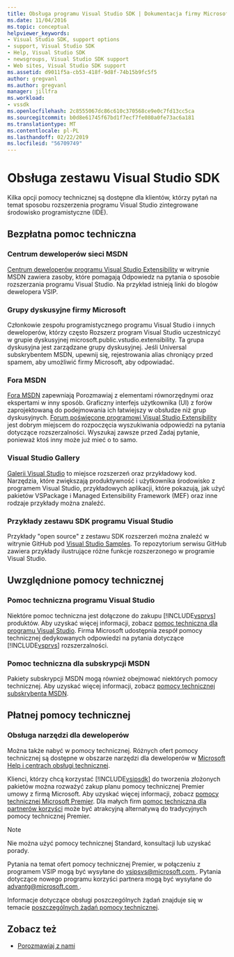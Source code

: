 ```yaml
---
title: Obsługa programu Visual Studio SDK | Dokumentacja firmy Microsoft
ms.date: 11/04/2016
ms.topic: conceptual
helpviewer_keywords:
- Visual Studio SDK, support options
- support, Visual Studio SDK
- Help, Visual Studio SDK
- newsgroups, Visual Studio SDK support
- Web sites, Visual Studio SDK support
ms.assetid: d9011f5a-cb53-418f-9d8f-74b15b9fc5f5
author: gregvanl
ms.author: gregvanl
manager: jillfra
ms.workload:
- vssdk
ms.openlocfilehash: 2c8555067dc86c610c370568ce9e0c7fd13cc5ca
ms.sourcegitcommit: b0d8e61745f67bd1f7ecf7fe080a0fe73ac6a181
ms.translationtype: MT
ms.contentlocale: pl-PL
ms.lasthandoff: 02/22/2019
ms.locfileid: "56709749"
---
```

# <a name="support-for-the-visual-studio-sdk"></a>Obsługa zestawu Visual Studio SDK
Kilka opcji pomocy technicznej są dostępne dla klientów, którzy pytań na temat sposobu rozszerzenia programu Visual Studio zintegrowane środowisko programistyczne (IDE).

## <a name="free-support"></a>Bezpłatna pomoc techniczna

### <a name="msdn-development-center"></a>Centrum deweloperów sieci MSDN
 [Centrum deweloperów programu Visual Studio Extensibility](http://go.microsoft.com/fwlink/?LinkID=84381) w witrynie MSDN zawiera zasoby, które pomagają Odpowiedz na pytania o sposobie rozszerzania programu Visual Studio. Na przykład istnieją linki do blogów dewelopera VSIP.

### <a name="microsoft-newsgroups"></a>Grupy dyskusyjne firmy Microsoft
 Członkowie zespołu programistycznego programu Visual Studio i innych deweloperów, którzy często Rozszerz program Visual Studio uczestniczyć w grupie dyskusyjnej microsoft.public.vstudio.extensibility. Ta grupa dyskusyjna jest zarządzane grupy dyskusyjnej. Jeśli Universal subskrybentem MSDN, upewnij się, rejestrowania alias chroniący przed spamem, aby umożliwić firmy Microsoft, aby odpowiadać.

### <a name="msdn-forums"></a>Fora MSDN
 [Fora MSDN](http://go.microsoft.com/fwlink/?LinkID=76632) zapewniają Porozmawiaj z elementami równorzędnymi oraz ekspertami w inny sposób. Graficzny interfejs użytkownika (UI) z forów zaprojektowaną do podejmowania ich łatwiejszy w obsłudze niż grup dyskusyjnych. [Forum poświęcone programowi Visual Studio Extensibility](http://go.microsoft.com/fwlink/?LinkID=121964) jest dobrym miejscem do rozpoczęcia wyszukiwania odpowiedzi na pytania dotyczące rozszerzalności. Wyszukaj zawsze przed Zadaj pytanie, ponieważ ktoś inny może już mieć o to samo.

### <a name="visual-studio-gallery"></a>Visual Studio Gallery
 [Galerii Visual Studio](https://marketplace.visualstudio.com/) to miejsce rozszerzeń oraz przykładowy kod. Narzędzia, które zwiększają produktywność i użytkownika środowisko z programem Visual Studio, przykładowych aplikacji, które pokazują, jak użyć pakietów VSPackage i Managed Extensibility Framework (MEF) oraz inne rodzaje przykłady można znaleźć.

### <a name="visual-studio-sdk-samples"></a>Przykłady zestawu SDK programu Visual Studio

Przykłady "open source" z zestawu SDK rozszerzeń można znaleźć w witrynie GitHub pod [Visual Studio Samples](https://github.com/Microsoft/VSSDK-Extensibility-Samples). To repozytorium serwisu GitHub zawiera przykłady ilustrujące różne funkcje rozszerzonego w programie Visual Studio.

## <a name="included-support"></a>Uwzględnione pomocy technicznej

### <a name="visual-studio-product-support"></a>Pomoc techniczna programu Visual Studio
 Niektóre pomoc techniczna jest dołączone do zakupu [!INCLUDE[vsprvs](../code-quality/includes/vsprvs_md.md)] produktów. Aby uzyskać więcej informacji, zobacz [pomoc techniczna dla programu Visual Studio](http://msdn.microsoft.com/vstudio/cc136615.aspx). Firma Microsoft udostępnia zespół pomocy technicznej dedykowanych odpowiedzi na pytania dotyczące [!INCLUDE[vsprvs](../code-quality/includes/vsprvs_md.md)] rozszerzalności.

### <a name="msdn-subscription-support"></a>Pomoc techniczna dla subskrypcji MSDN
 Pakiety subskrypcji MSDN mogą również obejmować niektórych pomocy technicznej. Aby uzyskać więcej informacji, zobacz [pomocy technicznej subskrybenta MSDN](https://msdn.microsoft.com/subscriptions/aa718661.aspx).

## <a name="paid-support"></a>Płatnej pomocy technicznej

### <a name="developer-tools-support"></a>Obsługa narzędzi dla deweloperów
 Można także nabyć w pomocy technicznej. Różnych ofert pomocy technicznej są dostępne w obszarze narzędzi dla deweloperów w [Microsoft Help i centrach obsługi technicznej](http://go.microsoft.com/fwlink/?LinkID=82383).

 Klienci, którzy chcą korzystać [!INCLUDE[vsipsdk](../extensibility/includes/vsipsdk_md.md)] do tworzenia złożonych pakietów można rozważyć zakup planu pomocy technicznej Premier umowy z firmą Microsoft. Aby uzyskać więcej informacji, zobacz [pomocy technicznej Microsoft Premier](http://go.microsoft.com/fwlink/?LinkID=76660). Dla małych firm [pomoc techniczna dla partnerów korzyści](http://www.microsoft.com/services/microsoftservices/srv_mspa.mspx) może być atrakcyjną alternatywą do tradycyjnych pomocy technicznej Premier.

> [!NOTE]
>  Nie można użyć pomocy technicznej Standard, konsultacji lub uzyskać porady.

 Pytania na temat ofert pomocy technicznej Premier, w połączeniu z programem VSIP mogą być wysyłane do [ vsipsvs@microsoft.com ](mailto:vsipsvs@microsoft.com). Pytania dotyczące nowego programu korzyści partnera mogą być wysyłane do [ advantg@microsoft.com ](mailto:advantg@microsoft.com).

 Informacje dotyczące obsługi poszczególnych żądań znajduje się w temacie [poszczególnych żądań pomocy technicznej](http://go.microsoft.com/fwlink/?LinkID=82385).

## <a name="see-also"></a>Zobacz też
- [Porozmawiaj z nami](../ide/talk-to-us.md)